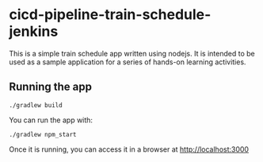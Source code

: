 # cicd-pipeline-train-schedule-jenkins

This is a simple train schedule app written using nodejs. It is intended to be used as a sample application for a series of hands-on learning activities.

## Running the app


    ./gradlew build

You can run the app with:

    ./gradlew npm_start

Once it is running, you can access it in a browser at [http://localhost:3000](http://localhost:3000)
